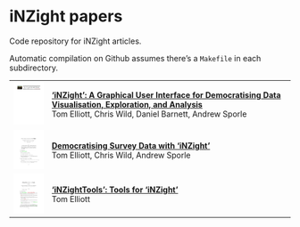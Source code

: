 
# iNZight papers

Code repository for iNZight articles.

Automatic compilation on Github assumes there’s a `Makefile` in each
subdirectory.

<table>

<tr>

<td>

<img src='figure/2021_inzight_jss.png' width='100'>

</td>

<td>

<strong><a href='2021_inzight_jss/index.pdf'>‘iNZight’: A Graphical User
Interface for Democratising Data Visualisation, Exploration, and
Analysis</a></strong><br>Tom Elliott, Chris Wild, Daniel Barnett, Andrew
Sporle

</td>

</tr>

<tr>

<td>

<img src='figure/202x_democratising-surveys.png' width='100'>

</td>

<td>

<strong><a href='202x_democratising-surveys/index.pdf'>Democratising
Survey Data with ‘iNZight’</a></strong><br>Tom Elliott, Chris Wild,
Andrew Sporle

</td>

</tr>

<tr>

<td>

<img src='figure/202x_iNZightTools.png' width='100'>

</td>

<td>

<strong><a href='202x_iNZightTools/index.pdf'>‘iNZightTools’: Tools for
‘iNZight’</a></strong><br>Tom Elliott

</td>

</tr>

</table>
